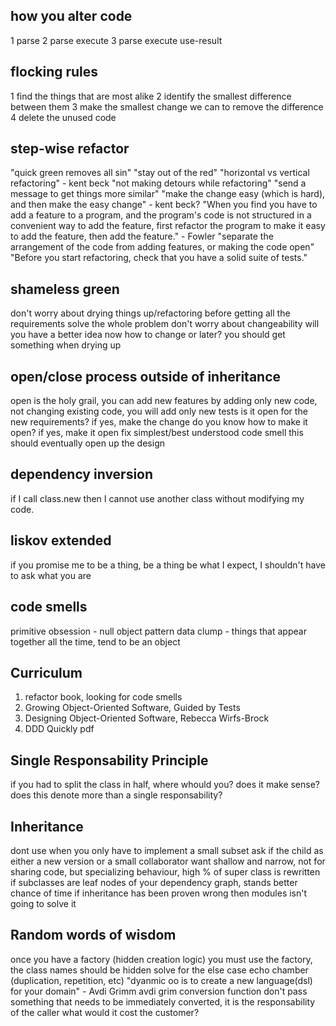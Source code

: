 ## how you alter code
1 parse
2 parse execute
3 parse execute use-result

## flocking rules
1 find the things that are most alike
2 identify the smallest difference between them
3 make the smallest change we can to remove the difference
4 delete the unused code

## step-wise refactor
  "quick green removes all sin"
  "stay out of the red"
  "horizontal vs vertical refactoring" - kent beck
  "not making detours while refactoring"
  "send a message to get things more similar"
  "make the change easy (which is hard), and then make the easy change" - kent beck?
  "When you find you have to add a feature to a program, and the program's code is not
    structured in a convenient way to add the feature, first refactor the program to make it
    easy to add the feature, then add the feature." - Fowler
  "separate the arrangement of the code from adding features, or making the code open"
  "Before you start refactoring, check that you have a solid suite of tests."

## shameless green
  don't worry about drying things up/refactoring before getting all the requirements
  solve the whole problem
  don't worry about changeability
  will you have a better idea now how to change or later?
  you should get something when drying up

## open/close process outside of inheritance
open is the holy grail, you can add new features by adding only new code, not changing existing code, you will add only new tests
is it open for the new requirements?
  if yes, make the change
do you know how to make it open?
  if yes, make it open
fix simplest/best understood code smell
  this should eventually open up the design

## dependency inversion
  if I call class.new then I cannot use another class without modifying my code.

## liskov extended
  if you promise me to be a thing, be a thing
  be what I expect, I shouldn't have to ask what you are

## code smells
primitive obsession - null object pattern
data clump - things that appear together all the time, tend to be an object

## Curriculum
1. refactor book, looking for code smells
2. Growing Object-Oriented Software, Guided by Tests
3. Designing Object-Oriented Software, Rebecca Wirfs-Brock 
4. DDD Quickly pdf

## Single Responsability Principle
  if you had to split the class in half, where whould you? does it make sense? does this denote more than a single responsability?

## Inheritance
  dont use when you only have to implement a small subset
  ask if the child as either a new version or a small collaborator
  want shallow and narrow, not for sharing code, but specializing behaviour, high % of super class is rewritten
  if subclasses are leaf nodes of your dependency graph, stands better chance of time
  if inheritance has been proven wrong then modules isn't going to solve it

## Random words of wisdom
once you have a factory (hidden creation logic) you must use the factory, the class names should be hidden
solve for the else case
echo chamber (duplication, repetition, etc)
"dyanmic oo is to create a new language(dsl) for your domain" - Avdi Grimm
avdi grim conversion function
don't pass something that needs to be immediately converted, it is the responsability of the caller
what would it cost the customer?

